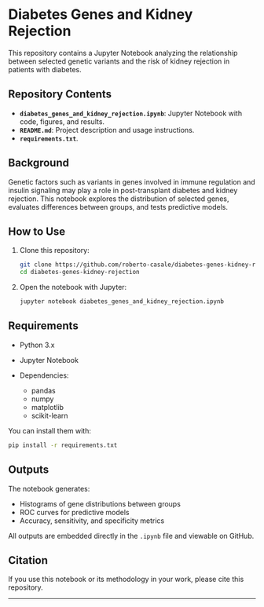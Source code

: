 # Diabetes Genes and Kidney Rejection

This repository contains a Jupyter Notebook analyzing the relationship between selected genetic variants and the risk of kidney rejection in patients with diabetes.

## Repository Contents

* **`diabetes_genes_and_kidney_rejection.ipynb`**: Jupyter Notebook with code, figures, and results.
* **`README.md`**: Project description and usage instructions.
* **`requirements.txt`**.

## Background

Genetic factors such as variants in genes involved in immune regulation and insulin signaling may play a role in post-transplant diabetes and kidney rejection. This notebook explores the distribution of selected genes, evaluates differences between groups, and tests predictive models.

## How to Use

1. Clone this repository:

   ```bash
   git clone https://github.com/roberto-casale/diabetes-genes-kidney-rejection.git
   cd diabetes-genes-kidney-rejection
   ```
2. Open the notebook with Jupyter:

   ```bash
   jupyter notebook diabetes_genes_and_kidney_rejection.ipynb
   ```

## Requirements

* Python 3.x
* Jupyter Notebook
* Dependencies:

  * pandas
  * numpy
  * matplotlib
  * scikit-learn

You can install them with:

```bash
pip install -r requirements.txt
```

## Outputs

The notebook generates:

* Histograms of gene distributions between groups
* ROC curves for predictive models
* Accuracy, sensitivity, and specificity metrics

All outputs are embedded directly in the `.ipynb` file and viewable on GitHub.

## Citation

If you use this notebook or its methodology in your work, please cite this repository.

---
